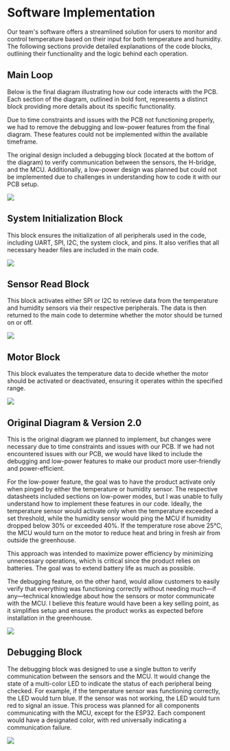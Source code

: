 # Software Implementation
Our team's software offers a streamlined solution for users to monitor and control temperature based on their input for both temperature and humidity. The following sections provide detailed explanations of the code blocks, outlining their functionality and the logic behind each operation. 
## Main Loop
Below is the final diagram illustrating how our code interacts with the PCB. Each section of the diagram, outlined in bold font, represents a distinct block providing more details about its specific functionality.

Due to time constraints and issues with the PCB not functioning properly, we had to remove the debugging and low-power features from the final diagram. These features could not be implemented within the available timeframe.

The original design included a debugging block (located at the bottom of the diagram) to verify communication between the sensors, the H-bridge, and the MCU. Additionally, a low-power design was planned but could not be implemented due to challenges in understanding how to code it with our PCB setup.

![](FinalMain.drawio.png)

## System Initialization Block
This block ensures the initialization of all peripherals used in the code, including UART, SPI, I2C, the system clock, and pins. It also verifies that all necessary header files are included in the main code.

![](systeminit.png)

## Sensor Read Block
This block activates either SPI or I2C to retrieve data from the temperature and humidity sensors via their respective peripherals. The data is then returned to the main code to determine whether the motor should be turned on or off.

![](read.PNG)

## Motor Block
This block evaluates the temperature data to decide whether the motor should be activated or deactivated, ensuring it operates within the specified range.

![](motor.png)

## Original Diagram & Version 2.0
This is the original diagram we planned to implement, but changes were necessary due to time constraints and issues with our PCB. If we had not encountered issues with our PCB, we would have liked to include the debugging and low-power features to make our product more user-friendly and power-efficient.

For the low-power feature, the goal was to have the product activate only when pinged by either the temperature or humidity sensor. The respective datasheets included sections on low-power modes, but I was unable to fully understand how to implement these features in our code. Ideally, the temperature sensor would activate only when the temperature exceeded a set threshold, while the humidity sensor would ping the MCU if humidity dropped below 30% or exceeded 40%. If the temperature rose above 25°C, the MCU would turn on the motor to reduce heat and bring in fresh air from outside the greenhouse.

This approach was intended to maximize power efficiency by minimizing unnecessary operations, which is critical since the product relies on batteries. The goal was to extend battery life as much as possible.

The debugging feature, on the other hand, would allow customers to easily verify that everything was functioning correctly without needing much—if any—technical knowledge about how the sensors or motor communicate with the MCU. I believe this feature would have been a key selling point, as it simplifies setup and ensures the product works as expected before installation in the greenhouse.  

![](mainloop.png)

## Debugging Block
The debugging block was designed to use a single button to verify communication between the sensors and the MCU. It would change the state of a multi-color LED to indicate the status of each peripheral being checked. For example, if the temperature sensor was functioning correctly, the LED would turn blue. If the sensor was not working, the LED would turn red to signal an issue. This process was planned for all components communicating with the MCU, except for the ESP32. Each component would have a designated color, with red universally indicating a communication failure.

![](debug.PNG)
